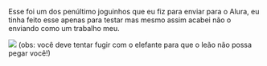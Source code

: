 Esse foi um dos penúltimo joguinhos que eu fiz para enviar para o Alura, eu tinha feito esse apenas para testar mas mesmo assim acabei não o enviando como um trabalho meu.

![](https://scratch.mit.edu/projects/987814569)
(obs: você deve tentar fugir com o elefante para que o leão não possa pegar você!)

